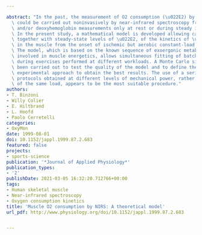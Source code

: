 ---
abstract: "In the past, the measurement of O2 consumption (\u022E2) by the muscle\
  \ could be carried out noninvasively by near-infrared spectroscopy from oxyhemoglobin\
  \ and/or deoxyhemoglobin measurements only at rest or during steady isometric contractions.\
  \ In the present study, a mathematical model is developed allowing calculation,\
  \ together with steady-state levels of \u022E2, of the kinetics of \u022E2 readjustment\
  \ in the muscle from the onset of ischemic but aerobic constant-load isotonic exercises.\
  \ The model, which is based on the known sequence of exoergonic metabolic pathways\
  \ involved in muscle energetics, allows simultaneous fitting of batched data obtained\
  \ during exercises performed at different workloads. A Monte Carlo simulation has\
  \ been carried out to test the quality of the model and to define the most appropriate\
  \ experimental approach to obtain the best results. The use of a series of experimental\
  \ protocols obtained at different levels of mechanical power, rather than repetitions\
  \ of the same load, appears to be the most suitable procedure."
authors:
- T. Binzoni
- Willy Colier
- E. Hiltbrand
- L. Hoofd
- Paolo Cerretelli
categories:
- OxyMon
date: 1999-08-01
doi: 10.1152/jappl.1999.87.2.683
featured: false
projects:
- sports-science
publication: '*Journal of Applied Physiology*'
publication_types:
- '2'
publishDate: 2021-03-05 16:32:20.712766+00:00
tags:
- Human skeletal muscle
- Near-infrared spectroscopy
- Oxygen consumption kinetics
title: 'Muscle O2 consumption by NIRS: A theoretical model'
url_pdf: http://www.physiology.org/doi/10.1152/jappl.1999.87.2.683

---
